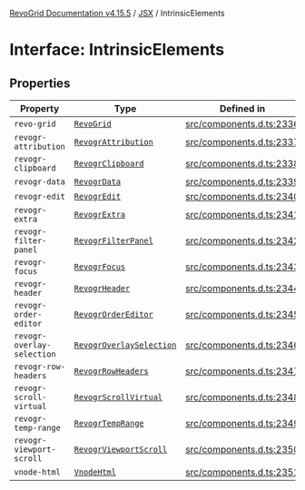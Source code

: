 [RevoGrid Documentation v4.15.5](README.md) / [JSX](Namespace.JSX.md) / IntrinsicElements

# Interface: IntrinsicElements

## Properties

| Property | Type | Defined in |
| ------ | ------ | ------ |
| `revo-grid` | [`RevoGrid`](JSX.Interface.RevoGrid.md) | [src/components.d.ts:2336](https://github.com/revolist/revogrid/blob/e4de5901d3a858ae9e9a420f27ffcd2a33073a79/src/components.d.ts#L2336) |
| `revogr-attribution` | [`RevogrAttribution`](JSX.Interface.RevogrAttribution.md) | [src/components.d.ts:2337](https://github.com/revolist/revogrid/blob/e4de5901d3a858ae9e9a420f27ffcd2a33073a79/src/components.d.ts#L2337) |
| `revogr-clipboard` | [`RevogrClipboard`](JSX.Interface.RevogrClipboard.md) | [src/components.d.ts:2338](https://github.com/revolist/revogrid/blob/e4de5901d3a858ae9e9a420f27ffcd2a33073a79/src/components.d.ts#L2338) |
| `revogr-data` | [`RevogrData`](JSX.Interface.RevogrData.md) | [src/components.d.ts:2339](https://github.com/revolist/revogrid/blob/e4de5901d3a858ae9e9a420f27ffcd2a33073a79/src/components.d.ts#L2339) |
| `revogr-edit` | [`RevogrEdit`](JSX.Interface.RevogrEdit.md) | [src/components.d.ts:2340](https://github.com/revolist/revogrid/blob/e4de5901d3a858ae9e9a420f27ffcd2a33073a79/src/components.d.ts#L2340) |
| `revogr-extra` | [`RevogrExtra`](JSX.Interface.RevogrExtra.md) | [src/components.d.ts:2341](https://github.com/revolist/revogrid/blob/e4de5901d3a858ae9e9a420f27ffcd2a33073a79/src/components.d.ts#L2341) |
| `revogr-filter-panel` | [`RevogrFilterPanel`](JSX.Interface.RevogrFilterPanel.md) | [src/components.d.ts:2342](https://github.com/revolist/revogrid/blob/e4de5901d3a858ae9e9a420f27ffcd2a33073a79/src/components.d.ts#L2342) |
| `revogr-focus` | [`RevogrFocus`](JSX.Interface.RevogrFocus.md) | [src/components.d.ts:2343](https://github.com/revolist/revogrid/blob/e4de5901d3a858ae9e9a420f27ffcd2a33073a79/src/components.d.ts#L2343) |
| `revogr-header` | [`RevogrHeader`](JSX.Interface.RevogrHeader.md) | [src/components.d.ts:2344](https://github.com/revolist/revogrid/blob/e4de5901d3a858ae9e9a420f27ffcd2a33073a79/src/components.d.ts#L2344) |
| `revogr-order-editor` | [`RevogrOrderEditor`](JSX.Interface.RevogrOrderEditor.md) | [src/components.d.ts:2345](https://github.com/revolist/revogrid/blob/e4de5901d3a858ae9e9a420f27ffcd2a33073a79/src/components.d.ts#L2345) |
| `revogr-overlay-selection` | [`RevogrOverlaySelection`](JSX.Interface.RevogrOverlaySelection.md) | [src/components.d.ts:2346](https://github.com/revolist/revogrid/blob/e4de5901d3a858ae9e9a420f27ffcd2a33073a79/src/components.d.ts#L2346) |
| `revogr-row-headers` | [`RevogrRowHeaders`](JSX.Interface.RevogrRowHeaders.md) | [src/components.d.ts:2347](https://github.com/revolist/revogrid/blob/e4de5901d3a858ae9e9a420f27ffcd2a33073a79/src/components.d.ts#L2347) |
| `revogr-scroll-virtual` | [`RevogrScrollVirtual`](JSX.Interface.RevogrScrollVirtual.md) | [src/components.d.ts:2348](https://github.com/revolist/revogrid/blob/e4de5901d3a858ae9e9a420f27ffcd2a33073a79/src/components.d.ts#L2348) |
| `revogr-temp-range` | [`RevogrTempRange`](JSX.Interface.RevogrTempRange.md) | [src/components.d.ts:2349](https://github.com/revolist/revogrid/blob/e4de5901d3a858ae9e9a420f27ffcd2a33073a79/src/components.d.ts#L2349) |
| `revogr-viewport-scroll` | [`RevogrViewportScroll`](JSX.Interface.RevogrViewportScroll.md) | [src/components.d.ts:2350](https://github.com/revolist/revogrid/blob/e4de5901d3a858ae9e9a420f27ffcd2a33073a79/src/components.d.ts#L2350) |
| `vnode-html` | [`VnodeHtml`](JSX.Interface.VnodeHtml.md) | [src/components.d.ts:2351](https://github.com/revolist/revogrid/blob/e4de5901d3a858ae9e9a420f27ffcd2a33073a79/src/components.d.ts#L2351) |
